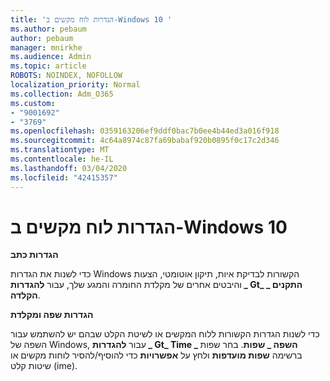 ```yaml
---
title: 'הגדרות לוח מקשים ב-Windows 10 '
ms.author: pebaum
author: pebaum
manager: mnirkhe
ms.audience: Admin
ms.topic: article
ROBOTS: NOINDEX, NOFOLLOW
localization_priority: Normal
ms.collection: Adm_O365
ms.custom:
- "9001692"
- "3769"
ms.openlocfilehash: 0359163206ef9ddf0bac7b0ee4b44ed3a016f918
ms.sourcegitcommit: 4c64a8974c87fa69babaf920b0895f0c17c2d346
ms.translationtype: MT
ms.contentlocale: he-IL
ms.lasthandoff: 03/04/2020
ms.locfileid: "42415357"
---
```

# <a name="keyboard-settings-in-windows-10"></a>הגדרות לוח מקשים ב-Windows 10

**הגדרות כתב**

כדי לשנות את הגדרות Windows הקשורות לבדיקת איות, תיקון אוטומטי, הצעות והיבטים אחרים של מקלדת החומרה והמגע שלך, עבור **להגדרות _ Gt_ התקנים _ הקלדה**. 

**הגדרות שפה ומקלדת**

כדי לשנות הגדרות הקשורות ללוח המקשים או לשיטת הקלט שבהם יש להשתמש עבור השפה של Windows, עבור **להגדרות _ Gt_ Time _ השפה _ שפות**. בחר שפות ברשימה **שפות מועדפות** ולחץ על **אפשרויות** כדי להוסיף/להסיר לוחות מקשים או שיטות קלט (ime).
